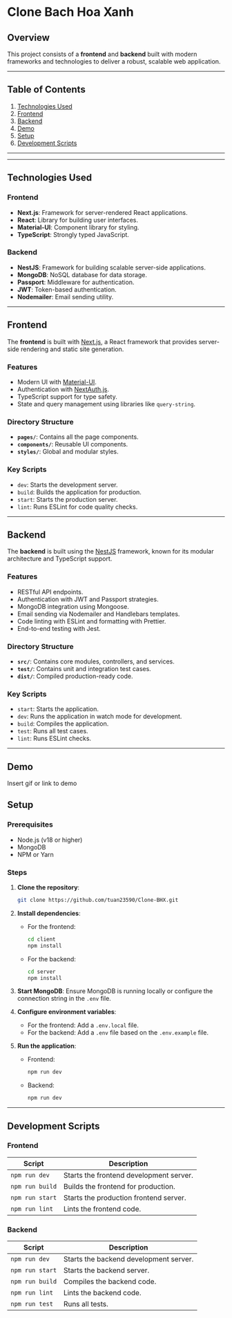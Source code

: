 # Clone Bach Hoa Xanh

## Overview
This project consists of a **frontend** and **backend** built with modern frameworks and technologies to deliver a robust, scalable web application.

---

## Table of Contents
1. [Technologies Used](#technologies-used)
2. [Frontend](#frontend)
3. [Backend](#backend)
4. [Demo](#Demo)
4. [Setup](#setup)
5. [Development Scripts](#development-scripts)

---

---

## Technologies Used

### Frontend
- **Next.js**: Framework for server-rendered React applications.
- **React**: Library for building user interfaces.
- **Material-UI**: Component library for styling.
- **TypeScript**: Strongly typed JavaScript.

### Backend
- **NestJS**: Framework for building scalable server-side applications.
- **MongoDB**: NoSQL database for data storage.
- **Passport**: Middleware for authentication.
- **JWT**: Token-based authentication.
- **Nodemailer**: Email sending utility.

---



## Frontend
The **frontend** is built with [Next.js](https://nextjs.org/), a React framework that provides server-side rendering and static site generation.

### Features
- Modern UI with [Material-UI](https://mui.com/).
- Authentication with [NextAuth.js](https://next-auth.js.org/).
- TypeScript support for type safety.
- State and query management using libraries like `query-string`.

### Directory Structure
- **`pages/`**: Contains all the page components.
- **`components/`**: Reusable UI components.
- **`styles/`**: Global and modular styles.

### Key Scripts
- `dev`: Starts the development server.
- `build`: Builds the application for production.
- `start`: Starts the production server.
- `lint`: Runs ESLint for code quality checks.

---

## Backend
The **backend** is built using the [NestJS](https://nestjs.com/) framework, known for its modular architecture and TypeScript support.

### Features
- RESTful API endpoints.
- Authentication with JWT and Passport strategies.
- MongoDB integration using Mongoose.
- Email sending via Nodemailer and Handlebars templates.
- Code linting with ESLint and formatting with Prettier.
- End-to-end testing with Jest.

### Directory Structure
- **`src/`**: Contains core modules, controllers, and services.
- **`test/`**: Contains unit and integration test cases.
- **`dist/`**: Compiled production-ready code.

### Key Scripts
- `start`: Starts the application.
- `dev`: Runs the application in watch mode for development.
- `build`: Compiles the application.
- `test`: Runs all test cases.
- `lint`: Runs ESLint checks.

---


## Demo

Insert gif or link to demo




## Setup

### Prerequisites
- Node.js (v18 or higher)
- MongoDB
- NPM or Yarn

### Steps
1. **Clone the repository**:
   ```bash
   git clone https://github.com/tuan23590/Clone-BHX.git
   ```
2. **Install dependencies**:
   - For the frontend:
     ```bash
     cd client
     npm install
     ```
   - For the backend:
     ```bash
     cd server
     npm install
     ```
3. **Start MongoDB**:
   Ensure MongoDB is running locally or configure the connection string in the `.env` file.

4. **Configure environment variables**:
   - For the frontend: Add a `.env.local` file.
   - For the backend: Add a `.env` file based on the `.env.example` file.

5. **Run the application**:
   - Frontend: 
     ```bash
     npm run dev
     ```
   - Backend: 
     ```bash
     npm run dev
     ```

---

## Development Scripts

### Frontend
| Script          | Description                              |
|------------------|------------------------------------------|
| `npm run dev`   | Starts the frontend development server.  |
| `npm run build` | Builds the frontend for production.      |
| `npm run start` | Starts the production frontend server.   |
| `npm run lint`  | Lints the frontend code.                 |

### Backend
| Script                | Description                               |
|------------------------|-------------------------------------------|
| `npm run dev`         | Starts the backend development server.    |
| `npm run start`       | Starts the backend server.                |
| `npm run build`       | Compiles the backend code.                |
| `npm run lint`        | Lints the backend code.                   |
| `npm run test`        | Runs all tests.                           |

